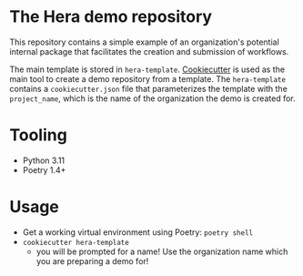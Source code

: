 # The Hera demo repository

This repository
contains a simple example of an organization's potential internal package that facilitates the creation and submission
of workflows.

The main template is stored in `hera-template`. [Cookiecutter](https://cookiecutter.readthedocs.io/en/stable/) is used
as the main tool to create a demo repository from a template. The `hera-template` contains a `cookiecutter.json` file
that parameterizes the template with the `project_name`, which is the name of the organization the demo is created for.

# Tooling

- Python 3.11
- Poetry 1.4+

# Usage

- Get a working virtual environment using Poetry: `poetry shell`
- `cookiecutter hera-template`
    - you will be prompted for a name! Use the organization name which you are preparing a demo for!
